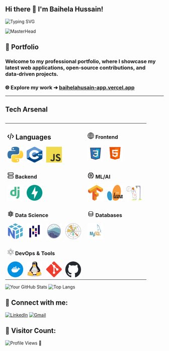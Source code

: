 ## Hi there 👋 I'm Baihela Hussain!

![Typing SVG](https://readme-typing-svg.herokuapp.com?font=Fira+Code&duration=4000&pause=1000&color=F7A91B&width=435&lines=Welcome+to+my+GitHub+Profile!;I+love+coding+and+AI.;)

![MasterHead](https://user-images.githubusercontent.com/67194519/173735367-b75edb3b-61ec-4323-a10f-5d98e1d7b97a.gif)



## 📂 Portfolio
### **Welcome to my professional portfolio, where I showcase my latest web applications, open‑source contributions, and data‑driven projects.**
### **🌐 Explore my work ➔ [baihelahusain-app.vercel.app](https://baihelahusain-app.vercel.app/)**

---

## Tech Arsenal

<table align="left">
  <tr>
    <td align="left">
      <h2><img src="./assets/icons/code-solid.svg" width="20" height="20"/> Languages</h2>
      <div>
        <img src="./assets/icons/python.svg" alt="Python" width="50" height="50" />&nbsp;&nbsp;
        <img src="./assets/icons/c-plusplus.svg" alt="C++" width="50" height="50" />&nbsp;&nbsp;
        <img src="./assets/icons/javascript.svg" alt="JavaScript" width="50" height="50" />&nbsp;&nbsp;
      </div>
    </td>
    <td align="left">
      <h3><img src="./assets/icons/web.svg" width="20" height="20"/> Frontend</h3>
      <div>
        <img src="./assets/icons/icons8-css.svg" alt="CSS" width="50" height="50" />&nbsp;&nbsp;
        <img src="./assets/icons/icons8-html.svg" alt="HTML" width="50" height="50" />&nbsp;&nbsp;
        <!--img src="./assets/icons/icons8-tailwind-css.svg" alt="Tailwind CSS" width="50" height="50" />&nbsp;&nbsp;-->
      </div>
    </td>
  </tr>
  <tr>
    <td align="left">
      <h3><img src="./assets/icons/server.svg" width="20" height="20"/> Backend</h3>
      <div>
        <img src="./assets/icons/django.svg" alt="Django" width="50" height="50" />&nbsp;&nbsp;
        <img src="./assets/icons/fastapi.svg" alt="FastAPI" width="50" height="50" />&nbsp;&nbsp;
      </div>
    </td>
    <td align="left">
      <h3><img src="./assets/icons/brain-cog.svg" width="20" height="20"/> ML/AI</h3>
      <div>
        <!--img src="./assets/icons/pytorch-icon.svg" alt="PyTorch" width="50" height="50" />&nbsp;&nbsp;-->
        <img src="./assets/icons/tensorflow-icon.svg" alt="TensorFlow" width="50" height="50" />&nbsp;&nbsp;
        <img src="./assets/icons/Scikit_learn_logo_small.svg" alt="Scikit-learn" width="50" height="50" />&nbsp;&nbsp;
        <img src="./assets/icons/stable.png" alt="Stable Diffusion" width="50" height="50" />&nbsp;&nbsp;
      </div>
    </td>
  </tr>
  <tr>
    <td align="left">
      <h3><img src="./assets/icons/data-science.svg" width="20" height="20"/> Data Science</h3>
      <div>
        <img src="./assets/icons/numpy-svgrepo-com.svg" alt="NumPy" width="50" height="50" />&nbsp;&nbsp;
        <img src="./assets/icons/Pandas_mark.svg" alt="Pandas" width="50" height="50" />&nbsp;&nbsp;
        <!-- img src="./assets/icons/SCIPY_2.svg" alt="SciPy" width="50" height="50" />&nbsp;&nbsp;-->
        <img src="./assets/icons/logo-mark-lightbg.svg" alt="Seaborn" width="50" height="50" />&nbsp;&nbsp;
        <img src="./assets/icons/Matplotlib_icon.svg" alt="Matplotlib" width="50" height="50" />&nbsp;&nbsp;
      </div>
    </td>
    <td align="left">
      <h3><img src="./assets/icons/database.svg" width="20" height="20"/> Databases</h3>
      <div>
          <img src="./assets/icons/mysql.svg" alt="MySQL" width="50" height="50" />&nbsp;
      </div>
    </td>
  </tr>
  <tr>
    <td align="left" colspan="2">
      <h3><img src="./assets/icons/devops.svg" width="20" height="20"/> DevOps & Tools</h3>
      <div>
        <img src="./assets/icons/docker.svg" alt="Docker" width="50" height="50" />&nbsp;&nbsp;
        <img src="./assets/icons/linux.svg" alt="Linux" width="50" height="50" />&nbsp;&nbsp;
        <img src="./assets/icons/git.svg" alt="Git" width="50" height="50" />&nbsp;&nbsp;
        <img src="./assets/icons/github.svg" alt="GitHub" width="50" height="50" />&nbsp;&nbsp;
      </div>
    </td>
  </tr>
</table>



![Your GitHub Stats](https://github-readme-stats.vercel.app/api?username=baihelahusain&show_icons=true&theme=radical)
![Top Langs](https://github-readme-stats.vercel.app/api/top-langs/?username=baihelahusain&layout=compact&theme=radical)

## 🔗 Connect with me:
[![LinkedIn](https://img.shields.io/badge/LinkedIn-0A66C2?style=for-the-badge&logo=linkedin&logoColor=white)](https://linkedin.com/in/baihela-hussain)
[![Gmail](https://img.shields.io/badge/Gmail-D14836?style=for-the-badge&logo=gmail&logoColor=white)](mailto-baihelahusain@gmail.com)



## 👀 Visitor Count:
![Profile Views](https://komarev.com/ghpvc/?username=baihelahusain&color=blue&style=flat-square)
👋


<!--
**baihelahusain/baihelahusain** is a ✨ _special_ ✨ repository because its `README.md` (this file) appears on your GitHub profile.

Here are some ideas to get you started:

- 🔭 I’m currently working on Drug Interaction and Side Effect Predictor ( Data Science Project) ...
- 🌱 I’m currently learning TensorFlow...
- 💬 Ask me about Django, Data Science or ML ...
- 📫 How to reach me: LinkedIn ...
-->
